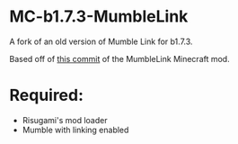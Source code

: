 # MC-b1.7.3-MumbleLink
A fork of an old version of Mumble Link for b1.7.3.

Based off of [this commit](https://sourceforge.net/p/modmumblelink/code/72/tree/) of the MumbleLink Minecraft mod.

# Required:
- Risugami's mod loader
- Mumble with linking enabled
